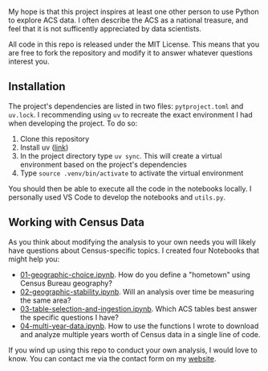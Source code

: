 My hope is that this project inspires at least one other person to use Python to explore ACS data. I often describe the ACS as a national treasure, and feel that it is not sufficently appreciated by data scientists. 

All code in this repo is released under the MIT License. This means that you are free to fork the repository and modify it to answer whatever questions interest you.

## Installation
The project's dependencies are listed in two files: `pytproject.toml` and `uv.lock`. I recommending using `uv` to recreate the exact environment I had when developing the project. To do so:
1. Clone this repository
2. Install uv ([link](https://docs.astral.sh/uv/))
3. In the project directory type `uv sync`. This will create a virtual environment based on the project's dependencies 
4. Type `source .venv/bin/activate` to activate the virtual environment

You should then be able to execute all the code in the notebooks locally. I personally used VS Code to develop the notebooks and `utils.py`. 

## Working with Census Data

As you think about modifying the analysis to your own needs you will likely have questions about Census-specific topics. I created four Notebooks that might help you:

  * [01-geographic-choice.ipynb](./01-geographic-choice.ipynb). How do you define a "hometown" using Census Bureau geography?
  * [02-geographic-stability.ipynb](./02-geographic-stability.ipynb). Will an analysis over time be measuring the same area?
  * [03-table-selection-and-ingestion.ipynb](./03-table-selection-and-ingestion.ipynb). Which ACS tables best answer the specific questions I have?
  * [04-multi-year-data.ipynb](./04-multi-year-data.ipynb). How to use the functions I wrote to download and analyze multiple years worth of Census data in a single line of code.

If you wind up using this repo to conduct your own analysis, I would love to know. You can contact me via the contact form on my [website](https://arilamstein.com/).
